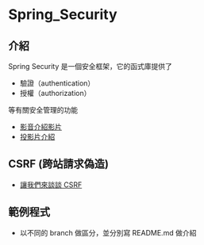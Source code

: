 # Spring_Security

## 介紹
Spring Security 是一個安全框架，它的函式庫提供了
- 驗證（authentication）
- 授權（authorization） 
  
等有關安全管理的功能

- [影音介紹影片](https://www.youtube.com/watch?v=_-vl4n-CBdI&t=548s)
- [投影片介紹](https://github.com/Frank0321/Spring_Security/blob/master/src/main/resources/static/Spring%20security%20%E7%B0%A1%E5%A0%B1.pdf)

## CSRF (跨站請求偽造)

- [讓我們來談談 CSRF](https://blog.techbridge.cc/2017/02/25/csrf-introduction/)

## 範例程式
- 以不同的 branch 做區分，並分別寫 README.md 做介紹